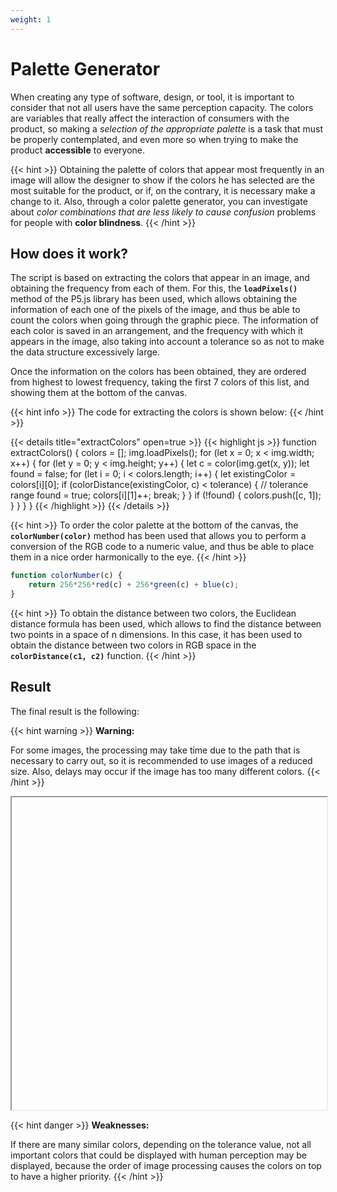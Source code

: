 ```yaml
---
weight: 1
---
```

# **Palette Generator**

When creating any type of software, design, or tool, it is important to consider that not all users have the same perception capacity. The colors are variables that really affect the interaction of consumers with the product, so making a *selection of the appropriate palette* is a task that must be properly contemplated, and even more so when trying to make the product **accessible** to everyone.

{{< hint >}}
Obtaining the palette of colors that appear most frequently in an image will allow the designer to show if the colors he has selected are the most suitable for the product, or if, on the contrary, it is necessary make a change to it. Also, through a color palette generator, you can investigate about *color combinations that are less likely to cause confusion* problems for people with **color blindness**.
{{< /hint >}}

## How does it work?

The script is based on extracting the colors that appear in an image, and obtaining the frequency from each of them. For this, the **`loadPixels()`** method of the P5.js library has been used, which allows obtaining the information of each one of the pixels of the image, and thus be able to count the colors when going through the graphic piece. The information of each color is saved in an arrangement, and the frequency with which it appears in the image, also taking into account a tolerance so as not to make the data structure excessively large.

Once the information on the colors has been obtained, they are ordered from highest to lowest frequency, taking the first 7 colors of this list, and showing them at the bottom of the canvas.

{{< hint info >}}
The code for extracting the colors is shown below:
{{< /hint >}}

{{< details title="extractColors" open=true >}}
{{< highlight js >}}
function extractColors() {
  colors = [];
  img.loadPixels();
  for (let x = 0; x < img.width; x++) {
    for (let y = 0; y < img.height; y++) {
      let c = color(img.get(x, y));
      let found = false;
      for (let i = 0; i < colors.length; i++) {
        let existingColor = colors[i][0];
        if (colorDistance(existingColor, c) < tolerance) { // tolerance range
          found = true;
          colors[i][1]++;
          break;
        }
      }
      if (!found) {
        colors.push([c, 1]);
      }
    }
  }
}
{{< /highlight >}}
{{< /details >}}

{{< hint >}}
To order the color palette at the bottom of the canvas, the **`colorNumber(color)`** method has been used
that allows you to perform a conversion of the RGB code to a numeric value, and thus be able to place them in a nice order
harmonically to the eye.
{{< /hint >}}

```js
function colorNumber(c) {
    return 256*256*red(c) + 256*green(c) + blue(c);
}
```

{{< hint >}}
To obtain the distance between two colors, the Euclidean distance formula has been used, which allows to find the distance between two points in a space of n dimensions. In this case, it has been used to obtain the distance between two colors in RGB space in the **`colorDistance(c1, c2)`** function.
{{< /hint >}}

## Result

The final result is the following:

{{< hint warning >}}
**Warning:**

For some images, the processing may take time due to the path that is necessary to carry out, so it is recommended to use images of a reduced size. Also, delays may occur if the image has too many different colors.
{{< /hint >}}

<iframe id="palette" class="sketch" srcdoc="
        <!DOCTYPE html>
        <html>
          <head>
            <script src=https://cdnjs.cloudflare.com/ajax/libs/p5.js/1.5.0/p5.min.js></script>
            <script src=https://cdnjs.cloudflare.com/ajax/libs/p5.js/1.5.0/addons/p5.sound.min.js></script>
            <script src=/showcase/sketches/palette.js>
            </script>
          </head>
          <body>
          </body>
        </html>
      ">
</iframe>


{{< hint danger >}}
**Weaknesses:**

If there are many similar colors, depending on the tolerance value, not all important colors that could be displayed with human perception may be displayed, because the order of image processing causes the colors on top to have a higher priority.
{{< /hint >}}

<style>
    .sketch{
        width: 100%;
        height: 500px;
        display: flex;
    }
</style>

<script>
  function adjustIframeSize() {
    // Obtener la altura y ancho de la imagen del sketch de P5
    var sketchImage = document.querySelector('#palette').contentDocument.querySelector('canvas');

    // Establecer la altura y ancho del iframe en consecuencia
    var p5Iframe = document.getElementById('palette');
    p5Iframe.style.height = Math.round(sketchImage.height*700/sketchImage.width)+24 + 'px';
  }

  window.addEventListener('load', function () {
    setTimeout(adjustIframeSize, 1000); // retrasar la ejecución en 0.1 segundos
  }, { passive: true });
</script>
